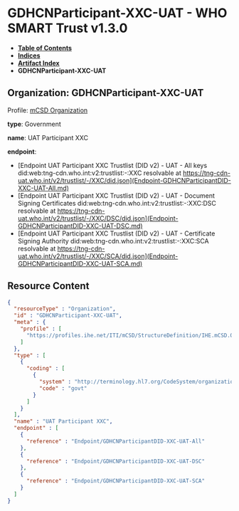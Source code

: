 # GDHCNParticipant-XXC-UAT - WHO SMART Trust v1.3.0

* [**Table of Contents**](toc.md)
* [**Indices**](indices.md)
* [**Artifact Index**](artifacts.md)
* **GDHCNParticipant-XXC-UAT**

## Organization: GDHCNParticipant-XXC-UAT

Profile: [mCSD Organization](https://profiles.ihe.net/ITI/mCSD/4.0.0/StructureDefinition-IHE.mCSD.Organization.html)

**type**: Government

**name**: UAT Participant XXC

**endpoint**: 

* [Endpoint UAT Participant XXC Trustlist (DID v2) - UAT - All keys did:web:tng-cdn.who.int:v2:trustlist:-:XXC resolvable at https://tng-cdn-uat.who.int/v2/trustlist/-/XXC/did.json](Endpoint-GDHCNParticipantDID-XXC-UAT-All.md)
* [Endpoint UAT Participant XXC Trustlist (DID v2) - UAT - Document Signing Certificates did:web:tng-cdn.who.int:v2:trustlist:-:XXC:DSC resolvable at https://tng-cdn-uat.who.int/v2/trustlist/-/XXC/DSC/did.json](Endpoint-GDHCNParticipantDID-XXC-UAT-DSC.md)
* [Endpoint UAT Participant XXC Trustlist (DID v2) - UAT - Certificate Signing Authority did:web:tng-cdn.who.int:v2:trustlist:-:XXC:SCA resolvable at https://tng-cdn-uat.who.int/v2/trustlist/-/XXC/SCA/did.json](Endpoint-GDHCNParticipantDID-XXC-UAT-SCA.md)



## Resource Content

```json
{
  "resourceType" : "Organization",
  "id" : "GDHCNParticipant-XXC-UAT",
  "meta" : {
    "profile" : [
      "https://profiles.ihe.net/ITI/mCSD/StructureDefinition/IHE.mCSD.Organization"
    ]
  },
  "type" : [
    {
      "coding" : [
        {
          "system" : "http://terminology.hl7.org/CodeSystem/organization-type",
          "code" : "govt"
        }
      ]
    }
  ],
  "name" : "UAT Participant XXC",
  "endpoint" : [
    {
      "reference" : "Endpoint/GDHCNParticipantDID-XXC-UAT-All"
    },
    {
      "reference" : "Endpoint/GDHCNParticipantDID-XXC-UAT-DSC"
    },
    {
      "reference" : "Endpoint/GDHCNParticipantDID-XXC-UAT-SCA"
    }
  ]
}

```
